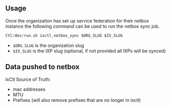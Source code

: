 ## Usage

Once the organization has set up service federation for their netbox instance
the following command can be used to run the netbox sync job.

```python
Ctl/dev/run.sh ixctl_netbox_sync $ORG_SLUG $IX_SLUG
```

- `$ORG_SLUG` is the organization slug
- `$IX_SLUG` is the IXP slug (optional, if not provided all IXPs will be synced)

## Data pushed to netbox

IxCtl Source of Truth:

- mac addresses
- MTU
- Prefixes (will also remove prefixes that are no longer in ixctl)